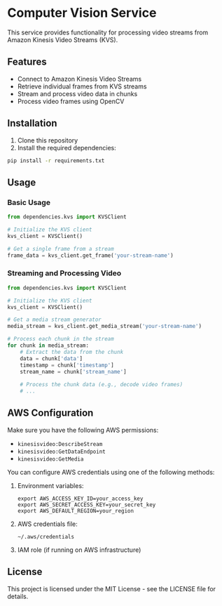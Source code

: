 # Computer Vision Service

This service provides functionality for processing video streams from Amazon Kinesis Video Streams (KVS).

## Features

- Connect to Amazon Kinesis Video Streams
- Retrieve individual frames from KVS streams
- Stream and process video data in chunks
- Process video frames using OpenCV

## Installation

1. Clone this repository
2. Install the required dependencies:

```bash
pip install -r requirements.txt
```

## Usage

### Basic Usage

```python
from dependencies.kvs import KVSClient

# Initialize the KVS client
kvs_client = KVSClient()

# Get a single frame from a stream
frame_data = kvs_client.get_frame('your-stream-name')
```

### Streaming and Processing Video

```python
from dependencies.kvs import KVSClient

# Initialize the KVS client
kvs_client = KVSClient()

# Get a media stream generator
media_stream = kvs_client.get_media_stream('your-stream-name')

# Process each chunk in the stream
for chunk in media_stream:
    # Extract the data from the chunk
    data = chunk['data']
    timestamp = chunk['timestamp']
    stream_name = chunk['stream_name']
    
    # Process the chunk data (e.g., decode video frames)
    # ...
```

## AWS Configuration

Make sure you have the following AWS permissions:

- `kinesisvideo:DescribeStream`
- `kinesisvideo:GetDataEndpoint`
- `kinesisvideo:GetMedia`

You can configure AWS credentials using one of the following methods:

1. Environment variables:
   ```
   export AWS_ACCESS_KEY_ID=your_access_key
   export AWS_SECRET_ACCESS_KEY=your_secret_key
   export AWS_DEFAULT_REGION=your_region
   ```

2. AWS credentials file:
   ```
   ~/.aws/credentials
   ```

3. IAM role (if running on AWS infrastructure)

## License

This project is licensed under the MIT License - see the LICENSE file for details. 
